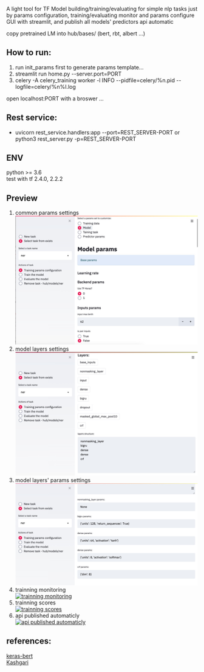 A light tool for TF Model building/training/evaluating for simple nlp tasks just by params configuration, training/evaluating monitor and params configure GUI with streamlit, and publish all models' predictors api automatic

copy pretrained LM into hub/bases/ (bert, rbt, albert ...)

## How to run:
1. run init_params first to generate params template...
2. streamlit run home.py --server.port=PORT
3. celery -A celery_training worker -l INFO --pidfile=celery/%n.pid --logfile=celery/%n%I.log

open localhost:PORT with a broswer ...

## Rest service:
* uvicorn rest_service.handlers:app --port=REST_SERVER-PORT or python3 rest_server.py -p=REST_SERVER-PORT

## ENV
python >= 3.6
</br>
test with tf 2.4.0, 2.2.2
</br>

## Preview
1. common params settings<br>
[![common params settings](https://github.com/jeusgao/jobot_factory_nlp_simple/blob/master/imgs/4.jpg)](https://github.com/jeusgao/jobot_factory_nlp_simple/blob/master/imgs/4.jpg)
2. model layers settings</br>
[![model layers settings](https://github.com/jeusgao/jobot_factory_nlp_simple/blob/master/imgs/3.jpg)](https://github.com/jeusgao/jobot_factory_nlp_simple/blob/master/imgs/3.jpg)
3. model layers' params settings</br>
[![model layers' params settings](https://github.com/jeusgao/jobot_factory_nlp_simple/blob/master/imgs/2.jpg)](https://github.com/jeusgao/jobot_factory_nlp_simple/blob/master/imgs/2.jpg)
4. trainning monitoring</br>
[![trainning monitoring](https://github.com/jeusgao/jobot_factory_nlp_simple/blob/master/6.jpg)](https://github.com/jeusgao/jobot_factory_nlp_simple/blob/master/imgs/6.jpg)
5. trainning scores</br>
[![trainning scores](https://github.com/jeusgao/jobot_factory_nlp_simple/blob/master/5.jpg)](https://github.com/jeusgao/jobot_factory_nlp_simple/blob/master/imgs/5.jpg)
6. api published automaticly</br>
[![api published automaticly](https://github.com/jeusgao/jobot_factory_nlp_simple/blob/master/1.jpg)](https://github.com/jeusgao/jobot_factory_nlp_simple/blob/master/imgs/1.jpg)

## references:
<a href="https://github.com/CyberZHG/keras-bert">keras-bert</a>
</br>
<a href="https://github.com/BrikerMan/Kashgari.git">Kashgari</a>
